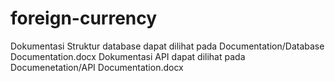 # foreign-currency

Dokumentasi Struktur database dapat dilihat pada Documentation/Database Documentation.docx
Dokumentasi API dapat dilihat pada Documenetation/API Documentation.docx
